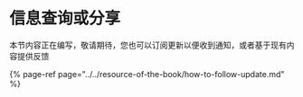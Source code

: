 # 信息查询或分享

本节内容正在编写，敬请期待，您也可以订阅更新以便收到通知，或者基于现有内容提供反馈

{% page-ref page="../../resource-of-the-book/how-to-follow-update.md" %}



